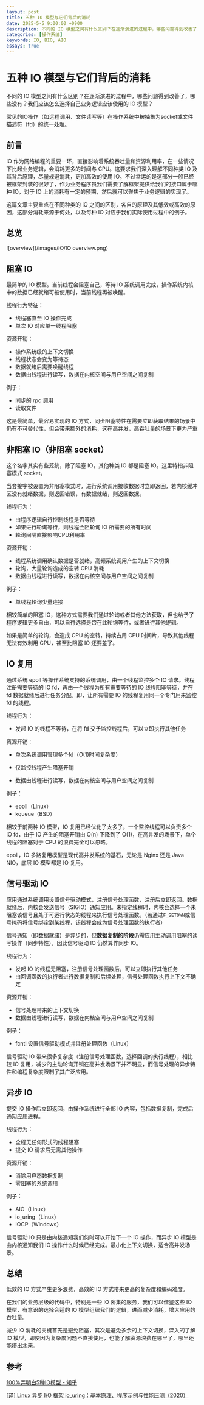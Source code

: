 ```yaml
---
layout: post
title: 五种 IO 模型与它们背后的消耗
date: 2025-5-5 9:00:00 +0900
description: 不同的 IO 模型之间有什么区别？在逐渐演进的过程中，哪些问题得到改善了，哪些没有？我们应该怎么选择自己业务逻辑应该使用的 IO 模型？
categories: [操作系统]
keywords: IO, BIO, AIO
essays: true 
---
```


# 五种 IO 模型与它们背后的消耗

不同的 IO 模型之间有什么区别？在逐渐演进的过程中，哪些问题得到改善了，哪些没有？我们应该怎么选择自己业务逻辑应该使用的 IO 模型？

常见的IO操作（如远程调用、文件读写等）在操作系统中被抽象为socket或文件描述符（fd）的统一处理。

## 前言

IO 作为网络编程的重要一环，直接影响着系统吞吐量和资源利用率，在一些情况下比起业务逻辑，会消耗更多的时间与 CPU。这要求我们深入理解不同种类 IO 及其背后原理，尽量规避消耗，更加高效的使用 IO。不过幸运的是这部分一般已经被框架封装的很好了，作为业务程序员我们需要了解框架提供给我们的接口属于哪种 IO，对于 IO 上的消耗有一定的预期，然后就可以聚焦于业务逻辑的实现了。

这篇文章主要重点在不同种类的 IO 之间的区别，各自的原理及其低效或高效的原因，这部分消耗来源于何处，以及每种 IO 对应于我们实际使用过程中的例子。

## 总览

![overview](/images/IO/IO overview.png)

## 阻塞 IO

最简单的 IO 模型。当前线程会阻塞自己，等待 IO 系统调用完成，操作系统内核中的数据已经就绪可被使用时，当前线程再被唤醒。

线程行为特征：

- 线程塞直至 IO 操作完成
- 单次 IO 对应单一线程阻塞

资源开销：

- 操作系统级的上下文切换
- 线程状态会变为等待态
- 数据就绪后需要唤醒线程
- 数据由线程进行读写，数据在内核空间与用户空间之间复制

例子：

- 同步的 rpc 调用
- 读取文件

这是最简单，最容易实现的 IO 方式，同步阻塞特性在需要立即获取结果的场景中仍有不可替代性，但会带来额外的消耗，这在高并发，高吞吐量的场景下更为严重

## 非阻塞 IO（非阻塞 socket）

这个名字其实有些笼统，除了阻塞 IO，其他种类 IO 都是阻塞 IO。这里特指非阻塞模式 socket。

当套接字被设置为非阻塞模式时，进行系统调用接收数据时立即返回，若内核缓冲区没有就绪数据，则返回错误，有数据就绪，则返回数据。

线程行为：

- 由程序逻辑自行控制线程是否等待
- 如果进行轮询等待，则线程会阻轮询 IO 所需要的所有时间
- 轮询间隔直接影响CPU利用率

资源开销：

- 线程系统调用确认数据是否就绪，高频系统调用产生的上下文切换
- 轮询，大量轮询造成的空转 CPU 消耗
- 数据由线程进行读写，数据在内核空间与用户空间之间复制

例子：

- 单线程轮询少量连接

相较简单的阻塞 IO，这种方式需要我们通过轮询或者其他方法获取，但也给予了程序逻辑更多自由，可以自行选择是否在此轮询等待，或者进行其他逻辑。

如果是简单的轮询，会造成 CPU 的空转，持续占用 CPU 时间片，导致其他线程无法有效利用 CPU，甚至比阻塞 IO 还要差了。

## IO 复用

通过系统 epoll 等操作系统支持的系统调用，由一个线程监控多个 IO 请求。线程注册需要等待的 IO fd，再由一个线程为所有需要等待的 IO 线程阻塞等待，并在 fd 数据就绪后进行任务分配。即，让所有需要 IO 的线程复用同一个专门用来监控 fd 的线程。

线程行为：

- 发起 IO 的线程不等待，在将 fd 交予监控线程后，可以立即执行其他任务

资源开销：

- 单次系统调用管理多个fd（O(1)时间复杂度）

- 仅监控线程产生阻塞开销

- 数据由线程进行读写，数据在内核空间与用户空间之间复制

例子：

- epoll（Linux）
- kqueue（BSD）

相较于前两种 IO 模型，IO 复用已经优化了太多了，一个监控线程可以负责多个 IO fd，由于 IO 产生的阻塞开销由 O(n) 下降到了 O(1)，在高并发的场景下，单个线程的阻塞对于 CPU 的浪费完全可以忽略。

epoll，IO 多路复用模型是现代高并发系统的基石，无论是 Nginx 还是 Java NIO，底层 IO 模型都是 IO 复用。

## 信号驱动 IO

应用通过系统调用设置信号驱动模式，注册信号处理函数，注册后立即返回。数据就绪后，内核会发送信号（SIGIO）通知应用。未指定线程时，内核会选择一个未阻塞该信号且处于可运行状态的线程来执行信号处理函数。（若通过`F_SETOWN`或信号掩码将信号绑定到某线程，该线程会成为信号处理函数的执行者）

信号通知（即数据就绪）是异步的，但**数据复制的阶段**仍需应用主动调用阻塞的读写操作（同步特性），因此信号驱动 IO 仍然算作同步 IO。

线程行为：

- 发起 IO 的线程无阻塞，注册信号处理函数后，可以立即执行其他任务
- 由回调函数的执行者进行数据复制和后续处理，信号处理函数执行上下文不确定

资源开销：

- 信号处理带来的上下文切换
- 数据由线程进行读写，数据在内核空间与用户空间之间复制

例子：

- fcntl 设置信号驱动模式并注册处理函数（Linux）

信号驱动 IO 带来很多复杂度（注册信号处理函数，选择回调的执行线程），相比较 IO 复用，减少的主动轮询开销在高并发场景下并不明显，而信号处理的异步特性和编程复杂度限制了其广泛应用。

## 异步 IO

提交 IO 操作后立即返回，由操作系统进行全部 IO 内容，包括数据复制，完成后通知应用进程。

线程行为：

- 全程无任何形式的线程阻塞
- 提交 IO 请求后无需其他操作

资源开销：

- 消除用户态数据复制
- 零阻塞的系统调用

例子：

- AIO（Linux）
- io_uring（Linux）
- IOCP（Windows）

信号驱动 IO 只是由内核通知我们何时可以开始下一个 IO 操作，而异步 IO 模型是由内核通知我们 IO 操作什么时候已经完成。最小化上下文切换，适合高并发场景。

## 总结

低效的 IO 方式产生更多浪费，高效的 IO 方式带来更高的复杂度和编码难度。

在我们的业务层级的代码中，特别是一些 IO 密集的服务，我们可以借鉴这些 IO 模型，有意识的选择合适的 IO 模型组织我们的逻辑，进而减少消耗，增大应用的吞吐量。

减少 IO 消耗的关键首先是避免阻塞，其次是避免多余的上下文切换，深入的了解 IO 模型，即使因为复杂度问题不直接使用，也能了解资源浪费在哪里了，哪里还能挤出水来。

## 参考

[100%弄明白5种IO模型 - 知乎](https://zhuanlan.zhihu.com/p/115912936)

[[译\] Linux 异步 I/O 框架 io_uring：基本原理、程序示例与性能压测（2020）](https://arthurchiao.art/blog/intro-to-io-uring-zh/)

